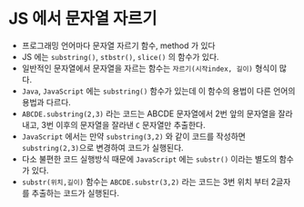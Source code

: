 # JS 에서 문자열 자르기

- 프로그래밍 언어마다 문자열 자르기 함수, method 가 있다
- JS 에는 `substring()`, `stbstr()`, `slice()` 의 함수가 있다.
- 일반적인 문자열에서 문자열을 자르는 함수는 `자르기(시작index, 길이)` 형식이 많다.
- `Java`, `JavaScript` 에는 `substring()` 함수가 있는데 이 함수의 용법이 다른 언어의 용법과 다르다.
- `ABCDE.substring(2,3)` 라는 코드는 ABCDE 문자열에서 2번 앞의 문자열을 잘라내고, 3번 이후의 문자열을 잘라낸 `C` 문자열만 추출한다.
- `JavaScript` 에서는 만약 `substring(3,2)` 와 같이 코드를 작성하면 `substring(2,3)`으로 변경하여 코드가 실행된다.
- 다소 불편한 코드 실행방식 때문에 `JavaScript` 에는 `substr()` 이라는 별도의 함수가 있다.
- `substr(위치,길이)` 함수는 `ABCDE.substr(3,2)` 라는 코드는 3번 위치 부터 2글자를 추출하는 코드가 실행된다.
